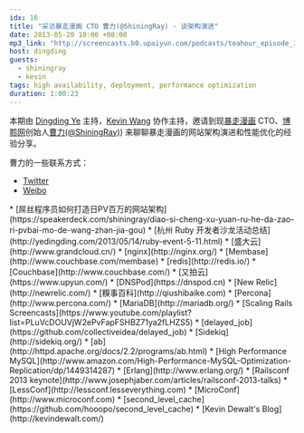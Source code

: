 ```yaml
---
idx: 16
title: "采访暴走漫画 CTO 曹力(@ShiningRay) - 谈架构演进"
date: 2013-05-20 10:00 +08:00
mp3_link: "http://screencasts.b0.upaiyun.com/podcasts/teahour_episode_16.m4a"
host: dingding
guests:
  - shiningray
  - kevin
tags: high availability, deployment, performance optimization
duration: 1:00:23
---
```


本期由 [Dingding Ye](http://yedingding.com) 主持，[Kevin Wang](http://knwang.com) 协作主持，邀请到现[暴走漫画](http://baozoumanhua.com/) CTO、[博聆网](http://www.bling0.com/)创始人[曹力(@ShiningRay)](http://shiningray.cn/)) 来聊聊暴走漫画的网站架构演进和性能优化的经验分享。

曹力的一些联系方式：

* [Twitter](https://twitter.com/shiningray)
* [Weibo](http://weibo.com/ShiningRay)

<section class="notes" markdown="1">
  * [屌丝程序员如何打造日PV百万的网站架构](https://speakerdeck.com/shiningray/diao-si-cheng-xu-yuan-ru-he-da-zao-ri-pvbai-mo-de-wang-zhan-jia-gou)
  * [杭州 Ruby 开发者沙龙活动总结](http://yedingding.com/2013/05/14/ruby-event-5-11.html)
  * [盛大云](http://www.grandcloud.cn/)
  * [nginx](http://nginx.org/)
  * [Membase](http://www.couchbase.com/membase)
  * [redis](http://redis.io/)
  * [Couchbase](http://www.couchbase.com/)
  * [又拍云](https://www.upyun.com/)
  * [DNSPod](https://dnspod.cn)
  * [New Relic](http://newrelic.com/)
  * [糗事百科](http://qiushibaike.com)
  * [Percona](http://www.percona.com/)
  * [MariaDB](http://mariadb.org/)
  * [Scaling Rails Screencasts](https://www.youtube.com/playlist?list=PLuVcDOUVjW2ePvFapFSHBZ71ya2fLHZS5)
  * [delayed_job](https://github.com/collectiveidea/delayed_job)
  * [Sidekiq](http://sidekiq.org/)
  * [ab](http://httpd.apache.org/docs/2.2/programs/ab.html)
  * [High Performance MySQL](http://www.amazon.com/High-Performance-MySQL-Optimization-Replication/dp/1449314287)
  * [Erlang](http://www.erlang.org/)
  * [Railsconf 2013 keynote](http://www.josephjaber.com/articles/railsconf-2013-talks)
  * [LessConf](http://lessconf.lesseverything.com)
  * [MicroConf](http://www.microconf.com)
  * [second_level_cache](https://github.com/hooopo/second_level_cache)
  * [Kevin Dewalt's Blog](http://kevindewalt.com/)
</section>
